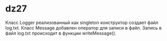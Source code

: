 # dz27
Класс Logger реализованный как singleton конструктор создает файл log.txt.
Класс Message добавлен оператор для записи в файл. 
Запись в файл log.txt происходит в функции writeMessage().
